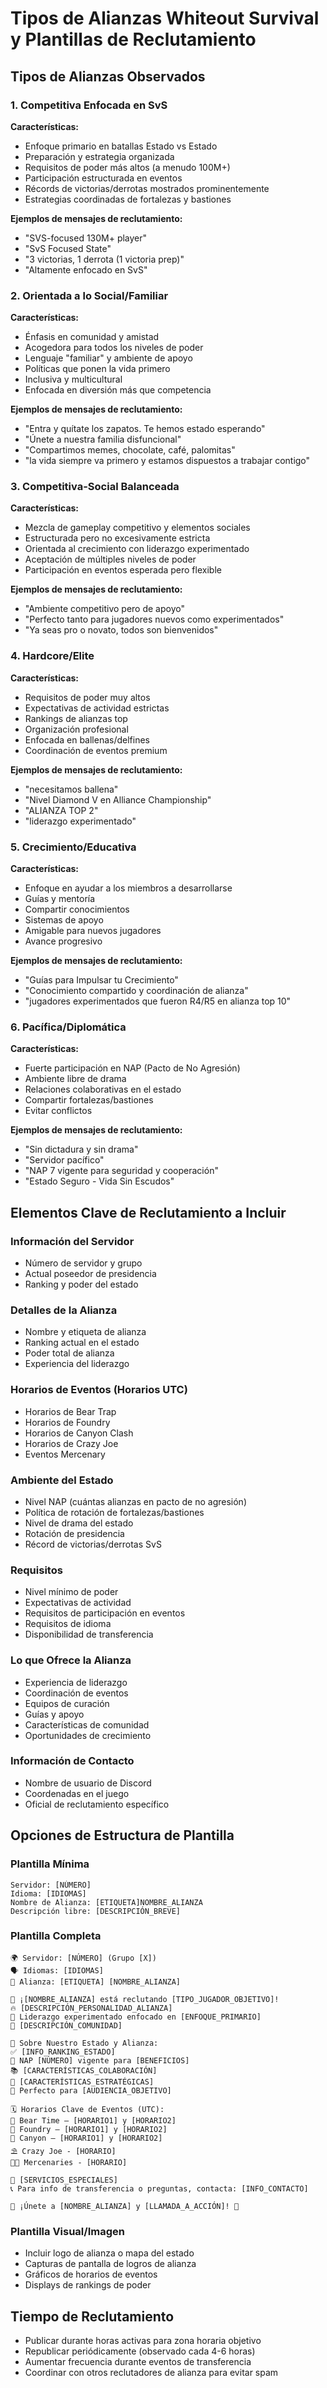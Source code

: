 # Tipos de Alianzas Whiteout Survival y Plantillas de Reclutamiento

## Tipos de Alianzas Observados

### 1. **Competitiva Enfocada en SvS**
**Características:**
- Enfoque primario en batallas Estado vs Estado
- Preparación y estrategia organizada
- Requisitos de poder más altos (a menudo 100M+)
- Participación estructurada en eventos
- Récords de victorias/derrotas mostrados prominentemente
- Estrategias coordinadas de fortalezas y bastiones

**Ejemplos de mensajes de reclutamiento:**
- "SVS-focused 130M+ player"
- "SvS Focused State"
- "3 victorias, 1 derrota (1 victoria prep)"
- "Altamente enfocado en SvS"

### 2. **Orientada a lo Social/Familiar**
**Características:**
- Énfasis en comunidad y amistad
- Acogedora para todos los niveles de poder
- Lenguaje "familiar" y ambiente de apoyo
- Políticas que ponen la vida primero
- Inclusiva y multicultural
- Enfocada en diversión más que competencia

**Ejemplos de mensajes de reclutamiento:**
- "Entra y quítate los zapatos. Te hemos estado esperando"
- "Únete a nuestra familia disfuncional"
- "Compartimos memes, chocolate, café, palomitas"
- "la vida siempre va primero y estamos dispuestos a trabajar contigo"

### 3. **Competitiva-Social Balanceada**
**Características:**
- Mezcla de gameplay competitivo y elementos sociales
- Estructurada pero no excesivamente estricta
- Orientada al crecimiento con liderazgo experimentado
- Aceptación de múltiples niveles de poder
- Participación en eventos esperada pero flexible

**Ejemplos de mensajes de reclutamiento:**
- "Ambiente competitivo pero de apoyo"
- "Perfecto tanto para jugadores nuevos como experimentados"
- "Ya seas pro o novato, todos son bienvenidos"

### 4. **Hardcore/Elite**
**Características:**
- Requisitos de poder muy altos
- Expectativas de actividad estrictas
- Rankings de alianzas top
- Organización profesional
- Enfocada en ballenas/delfines
- Coordinación de eventos premium

**Ejemplos de mensajes de reclutamiento:**
- "necesitamos ballena"
- "Nivel Diamond V en Alliance Championship"
- "ALIANZA TOP 2"
- "liderazgo experimentado"

### 5. **Crecimiento/Educativa**
**Características:**
- Enfoque en ayudar a los miembros a desarrollarse
- Guías y mentoría
- Compartir conocimientos
- Sistemas de apoyo
- Amigable para nuevos jugadores
- Avance progresivo

**Ejemplos de mensajes de reclutamiento:**
- "Guías para Impulsar tu Crecimiento"
- "Conocimiento compartido y coordinación de alianza"
- "jugadores experimentados que fueron R4/R5 en alianza top 10"

### 6. **Pacífica/Diplomática**
**Características:**
- Fuerte participación en NAP (Pacto de No Agresión)
- Ambiente libre de drama
- Relaciones colaborativas en el estado
- Compartir fortalezas/bastiones
- Evitar conflictos

**Ejemplos de mensajes de reclutamiento:**
- "Sin dictadura y sin drama"
- "Servidor pacífico"
- "NAP 7 vigente para seguridad y cooperación"
- "Estado Seguro - Vida Sin Escudos"

## Elementos Clave de Reclutamiento a Incluir

### **Información del Servidor**
- Número de servidor y grupo
- Actual poseedor de presidencia
- Ranking y poder del estado

### **Detalles de la Alianza**
- Nombre y etiqueta de alianza
- Ranking actual en el estado
- Poder total de alianza
- Experiencia del liderazgo

### **Horarios de Eventos (Horarios UTC)**
- Horarios de Bear Trap
- Horarios de Foundry
- Horarios de Canyon Clash
- Horarios de Crazy Joe
- Eventos Mercenary

### **Ambiente del Estado**
- Nivel NAP (cuántas alianzas en pacto de no agresión)
- Política de rotación de fortalezas/bastiones
- Nivel de drama del estado
- Rotación de presidencia
- Récord de victorias/derrotas SvS

### **Requisitos**
- Nivel mínimo de poder
- Expectativas de actividad
- Requisitos de participación en eventos
- Requisitos de idioma
- Disponibilidad de transferencia

### **Lo que Ofrece la Alianza**
- Experiencia de liderazgo
- Coordinación de eventos
- Equipos de curación
- Guías y apoyo
- Características de comunidad
- Oportunidades de crecimiento

### **Información de Contacto**
- Nombre de usuario de Discord
- Coordenadas en el juego
- Oficial de reclutamiento específico

## Opciones de Estructura de Plantilla

### **Plantilla Mínima**
```
Servidor: [NÚMERO]
Idioma: [IDIOMAS]
Nombre de Alianza: [ETIQUETA]NOMBRE_ALIANZA
Descripción libre: [DESCRIPCIÓN_BREVE]
```

### **Plantilla Completa**
```
🌍 Servidor: [NÚMERO] (Grupo [X])
🗣️ Idiomas: [IDIOMAS]
🏰 Alianza: [ETIQUETA] [NOMBRE_ALIANZA]

🚀 ¡[NOMBRE_ALIANZA] está reclutando [TIPO_JUGADOR_OBJETIVO]!
🔥 [DESCRIPCIÓN_PERSONALIDAD_ALIANZA]
🐉 Liderazgo experimentado enfocado en [ENFOQUE_PRIMARIO]
💬 [DESCRIPCIÓN_COMUNIDAD]

📌 Sobre Nuestro Estado y Alianza:
✅ [INFO_RANKING_ESTADO]
🤝 NAP [NÚMERO] vigente para [BENEFICIOS]
📚 [CARACTERÍSTICAS_COLABORACIÓN]
🏯 [CARACTERÍSTICAS_ESTRATÉGICAS]
💪 Perfecto para [AUDIENCIA_OBJETIVO]

🗓️ Horarios Clave de Eventos (UTC):
🐻 Bear Time – [HORARIO1] y [HORARIO2]
🔱 Foundry – [HORARIO1] y [HORARIO2]
👹 Canyon – [HORARIO1] y [HORARIO2]
⛱️ Crazy Joe - [HORARIO]
🧑‍🌾 Mercenaries - [HORARIO]

💉 [SERVICIOS_ESPECIALES]
📞 Para info de transferencia o preguntas, contacta: [INFO_CONTACTO]

🌟 ¡Únete a [NOMBRE_ALIANZA] y [LLAMADA_A_ACCIÓN]! 🌟
```

### **Plantilla Visual/Imagen**
- Incluir logo de alianza o mapa del estado
- Capturas de pantalla de logros de alianza
- Gráficos de horarios de eventos
- Displays de rankings de poder

## Tiempo de Reclutamiento
- Publicar durante horas activas para zona horaria objetivo
- Republicar periódicamente (observado cada 4-6 horas)
- Aumentar frecuencia durante eventos de transferencia
- Coordinar con otros reclutadores de alianza para evitar spam